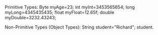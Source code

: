 
Primitive Types:
Byte myAge=23; 
int myInt=3453565654; 
long myLong=4345435435;
float myFloat=12.65f; 
double myDouble=3232.43243; 

Non-Primitive Types (Object Types): 
String student="Richard";
student.


